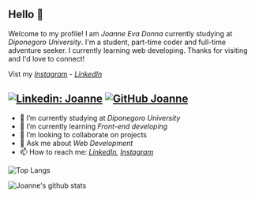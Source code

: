 ## Hello 👋

Welcome to my profile! I am *Joanne Eva Donna* currently studying at *Diponegoro University*. I'm a student, part-time coder and full-time adventure seeker. I currently learning web developing. Thanks for visiting and I'd love to connect!

Vist my *[Instagram](https://www.instagram.com/joannevd/) - [LinkedIn](https://www.linkedin.com/in/joanne-eva-donna-6b3452207/)*

[![Linkedin: Joanne](https://img.shields.io/badge/-Joanne-blue?style=flat-square&logo=Linkedin&logoColor=white&link=https://www.linkedin.com/in/joanne-eva-donna-6b3452207/)](https://www.linkedin.com/in/joanne-eva-donna-6b3452207/)
[![GitHub Joanne](https://img.shields.io/github/followers/dimsaamf?label=follow&style=social)](https://github.com/dimsaamf)
---

- 🔭 I’m currently studying at *Diponegoro University*
- 🌱 I’m currently learning *Front-end developing*
- 👯 I’m looking to collaborate on projects
- 💬 Ask me about *Web Development*
- 📫 How to reach me:
  *[LinkedIn](https://www.linkedin.com/in/joanne-eva-donna-6b3452207/), [Instagram](https://www.instagram.com/joanneevd/)*

![Top Langs](https://github-readme-stats.vercel.app/api/top-langs/?username=joanneevd&layout=compact&theme=dark&hide_border=true)

![Joanne's github stats](https://github-readme-stats.vercel.app/api?username=joanneevd&show_icons=true&hide_border=true&theme=dark)

